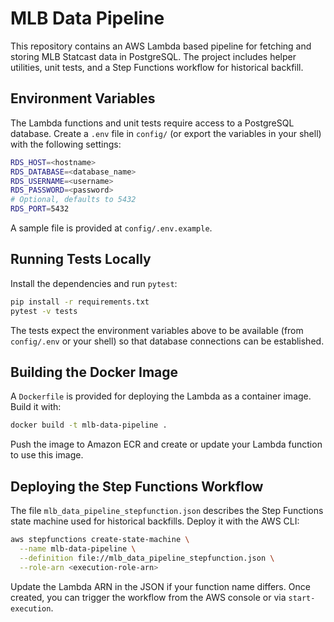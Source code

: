 # MLB Data Pipeline

This repository contains an AWS Lambda based pipeline for fetching and storing MLB Statcast data in PostgreSQL. The project includes helper utilities, unit tests, and a Step Functions workflow for historical backfill.

## Environment Variables

The Lambda functions and unit tests require access to a PostgreSQL database. Create a `.env` file in `config/` (or export the variables in your shell) with the following settings:

```bash
RDS_HOST=<hostname>
RDS_DATABASE=<database_name>
RDS_USERNAME=<username>
RDS_PASSWORD=<password>
# Optional, defaults to 5432
RDS_PORT=5432
```

A sample file is provided at `config/.env.example`.

## Running Tests Locally

Install the dependencies and run `pytest`:

```bash
pip install -r requirements.txt
pytest -v tests
```

The tests expect the environment variables above to be available (from `config/.env` or your shell) so that database connections can be established.

## Building the Docker Image

A `Dockerfile` is provided for deploying the Lambda as a container image. Build it with:

```bash
docker build -t mlb-data-pipeline .
```

Push the image to Amazon ECR and create or update your Lambda function to use this image.

## Deploying the Step Functions Workflow

The file `mlb_data_pipeline_stepfunction.json` describes the Step Functions state machine used for historical backfills. Deploy it with the AWS CLI:

```bash
aws stepfunctions create-state-machine \
  --name mlb-data-pipeline \
  --definition file://mlb_data_pipeline_stepfunction.json \
  --role-arn <execution-role-arn>
```

Update the Lambda ARN in the JSON if your function name differs. Once created, you can trigger the workflow from the AWS console or via `start-execution`.
